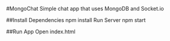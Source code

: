 #MongoChat
Simple chat app that uses MongoDB and Socket.io


##Install Dependencies
npm install 
Run Server
npm start

##Run App
Open index.html